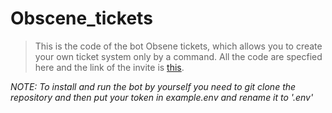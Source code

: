 # Obscene_tickets
> This is the code of the bot Obsene tickets, which allows you to create your own ticket
> system only by a command. All the code are specfied here and the link of the invite is [this](https://discord.com).

_NOTE: To install and run the bot by yourself you need to git clone the repository and then put your token in example.env and rename it to '.env'_
